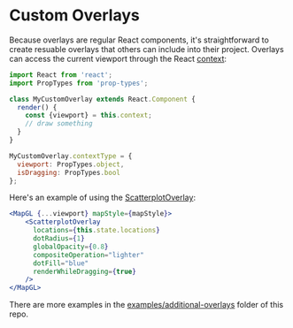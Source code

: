# Custom Overlays

Because overlays are regular React components, it's straightforward to create
resuable overlays that others can include into their project. Overlays can access
the current viewport through the React [context](https://facebook.github.io/react/docs/context.html):

```js
import React from 'react';
import PropTypes from 'prop-types';

class MyCustomOverlay extends React.Component {
  render() {
    const {viewport} = this.context;
    // draw something
  }
}

MyCustomOverlay.contextType = {
  viewport: PropTypes.object,
  isDragging: PropTypes.bool
};
```

Here's an example of using the [ScatterplotOverlay](https://github.com/uber/react-map-gl/blob/master/examples/additional-overlays/scatterplot-overlay.js):

```jsx
<MapGL {...viewport} mapStyle={mapStyle}>
    <ScatterplotOverlay
      locations={this.state.locations}
      dotRadius={1}
      globalOpacity={0.8}
      compositeOperation="lighter"
      dotFill="blue"
      renderWhileDragging={true}
    />
</MapGL>
```

There are more examples in the [examples/additional-overlays](https://github.com/uber/react-map-gl/tree/master/examples/additional-overlays) folder of this repo.

